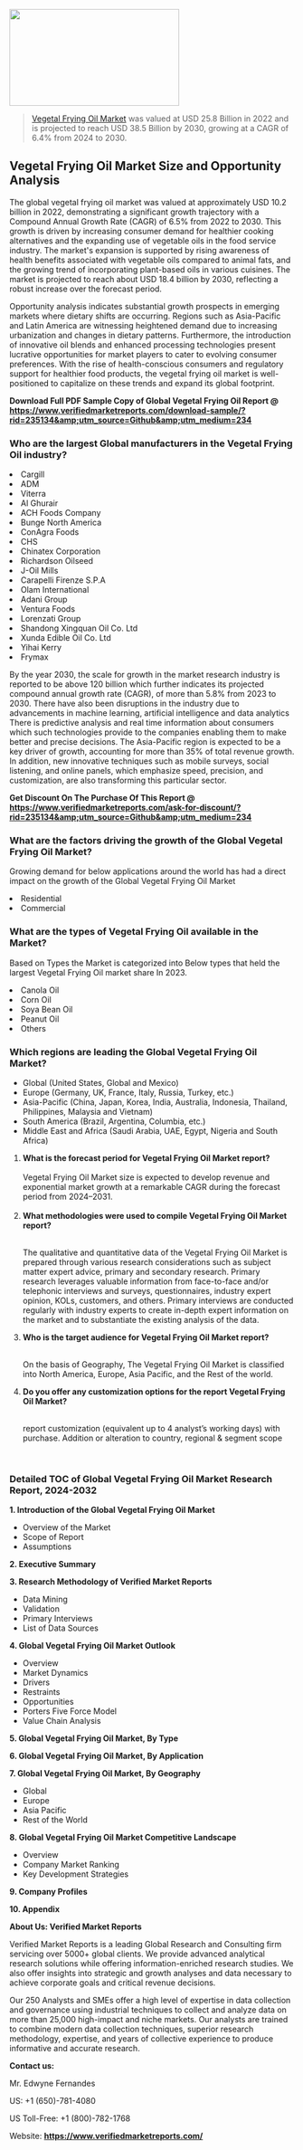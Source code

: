 <img src="https://ffe5etoiles.com/wp-content/uploads/2024/12/MST1-300x171.png" alt="" width="300" height="171" class="alignnone size-medium wp-image-20088" /><blockquote><p><p><a href="https://www.verifiedmarketreports.com/download-sample/?rid=235134&utm_source=Github&utm_medium=234" target="_blank">Vegetal Frying Oil Market</a> was valued at USD 25.8 Billion in 2022 and is projected to reach USD 38.5 Billion by 2030, growing at a CAGR of 6.4% from 2024 to 2030.</p></blockquote><p><h2>Vegetal Frying Oil Market Size and Opportunity Analysis</h2><p>The global vegetal frying oil market was valued at approximately USD 10.2 billion in 2022, demonstrating a significant growth trajectory with a Compound Annual Growth Rate (CAGR) of 6.5% from 2022 to 2030. This growth is driven by increasing consumer demand for healthier cooking alternatives and the expanding use of vegetable oils in the food service industry. The market's expansion is supported by rising awareness of health benefits associated with vegetable oils compared to animal fats, and the growing trend of incorporating plant-based oils in various cuisines. The market is projected to reach about USD 18.4 billion by 2030, reflecting a robust increase over the forecast period.</p><p>Opportunity analysis indicates substantial growth prospects in emerging markets where dietary shifts are occurring. Regions such as Asia-Pacific and Latin America are witnessing heightened demand due to increasing urbanization and changes in dietary patterns. Furthermore, the introduction of innovative oil blends and enhanced processing technologies present lucrative opportunities for market players to cater to evolving consumer preferences. With the rise of health-conscious consumers and regulatory support for healthier food products, the vegetal frying oil market is well-positioned to capitalize on these trends and expand its global footprint.</p></p><p class=""><strong>Download Full PDF Sample Copy of Global Vegetal Frying Oil Report @ <a href="https://www.verifiedmarketreports.com/download-sample/?rid=235134&amp;utm_source=Github&amp;utm_medium=234" target="_blank">https://www.verifiedmarketreports.com/download-sample/?rid=235134&amp;utm_source=Github&amp;utm_medium=234</a></strong></p><h3 id="" class="">Who are the largest Global manufacturers in the Vegetal Frying Oil industry?</h3><p><li>Cargill</li><li> ADM</li><li> Viterra</li><li> Al Ghurair</li><li> ACH Foods Company</li><li> Bunge North America</li><li> ConAgra Foods</li><li> CHS</li><li> Chinatex Corporation</li><li> Richardson Oilseed</li><li> J-Oil Mills</li><li> Carapelli Firenze S.P.A</li><li> Olam International</li><li> Adani Group</li><li> Ventura Foods</li><li> Lorenzati Group</li><li> Shandong Xingquan Oil Co. Ltd</li><li> Xunda Edible Oil Co. Ltd</li><li> Yihai Kerry</li><li> Frymax</li></p><div class=""><div class="" dir="" data-message-author-role="" data-message-id="" data-message-model-slug=""><div class=""><div class=""><div class=""><div class="" dir="" data-message-author-role="" data-message-id="" data-message-model-slug=""><div class=""><div class=""><p>By the year 2030, the scale for growth in the market research industry is reported to be above 120 billion which further indicates its projected compound annual growth rate (CAGR), of more than 5.8% from 2023 to 2030. There have also been disruptions in the industry due to advancements in machine learning, artificial intelligence and data analytics There is predictive analysis and real time information about consumers which such technologies provide to the companies enabling them to make better and precise decisions. The Asia-Pacific region is expected to be a key driver of growth, accounting for more than 35% of total revenue growth. In addition, new innovative techniques such as mobile surveys, social listening, and online panels, which emphasize speed, precision, and customization, are also transforming this particular sector.</p><p><strong>Get Discount On The Purchase Of This Report @&nbsp; <a href="https://www.verifiedmarketreports.com/ask-for-discount/?rid=235134&amp;utm_source=Github&amp;utm_medium=234" target="_blank">https://www.verifiedmarketreports.com/ask-for-discount/?rid=235134&amp;utm_source=Github&amp;utm_medium=234</a></strong></p></div></div></div></div></div></div></div></div><h3 id="" class="">What are the factors driving the growth of the Global Vegetal Frying Oil Market?</h3><p id="" class="">Growing demand for below applications around the world has had a direct impact on the growth of the Global Vegetal Frying Oil Market</p><p id="" class=""><li>Residential</li><li> Commercial</li></p><h3 id="" class="">What are the types of Vegetal Frying Oil available in the Market?</h3><p id="" class="">Based on Types the Market is categorized into Below types that held the largest Vegetal Frying Oil market share In 2023.</p><p id="" class=""><li>Canola Oil</li><li> Corn Oil</li><li> Soya Bean Oil</li><li> Peanut Oil</li><li> Others</li></p><h3 id="" class="">Which regions are leading the Global Vegetal Frying Oil Market?</h3><ul><li>Global (United States, Global and Mexico)</li><li>Europe (Germany, UK, France, Italy, Russia, Turkey, etc.)</li><li>Asia-Pacific (China, Japan, Korea, India, Australia, Indonesia, Thailand, Philippines, Malaysia and Vietnam)</li><li>South America (Brazil, Argentina, Columbia, etc.)</li><li>Middle East and Africa (Saudi Arabia, UAE, Egypt, Nigeria and South Africa)</li></ul><p><ol><li><strong>What is the forecast period for Vegetal Frying Oil Market report?<br /></strong><br /><span data-sheets-root="1" data-sheets-value="{&quot;1&quot;:2,&quot;2&quot;:&quot;XXXX size is expected to develop revenue and exponential market growth at a remarkable CAGR during the forecast period from 2024&ndash;2030.&quot;}" data-sheets-userformat="{&quot;2&quot;:12674,&quot;4&quot;:{&quot;1&quot;:2,&quot;2&quot;:16776960},&quot;10&quot;:2,&quot;11&quot;:0,&quot;15&quot;:&quot;Arial&quot;,&quot;16&quot;:12}">Vegetal Frying Oil Market size is expected to develop revenue and exponential market growth at a remarkable CAGR during the forecast period from 2024&ndash;2031.</span><br /><br /></li><li><strong>What methodologies were used to compile Vegetal Frying Oil Market report?<br /><br /></strong><p>The qualitative and quantitative data of the&nbsp;Vegetal Frying Oil Market is prepared through various research considerations such as subject matter expert advice, primary and secondary research. Primary research leverages valuable information from face-to-face and/or telephonic interviews and surveys, questionnaires, industry expert opinion, KOLs, customers, and others. Primary interviews are conducted regularly with industry experts to create in-depth expert information on the market and to substantiate the existing analysis of the data.&nbsp;</p></li><li><strong>Who is the target audience for Vegetal Frying Oil Market report?<br /><br /></strong><p>On the basis of Geography, The&nbsp;Vegetal Frying Oil Market is classified into North America, Europe, Asia Pacific, and the Rest of the world.</p></li><li><strong>Do you offer any customization options for the report Vegetal Frying Oil Market?<br /><br /></strong><p>report customization (equivalent up to 4 analyst&rsquo;s working days) with purchase. Addition or alteration to country, regional &amp; segment scope</p><p>&nbsp;</p></li></ol></p><h3 id="" class="">Detailed TOC of Global Vegetal Frying Oil Market Research Report, 2024-2032</h3><p id="" class=""><strong>1. Introduction of the Global Vegetal Frying Oil Market</strong></p><ul><li>Overview of the Market</li><li>Scope of Report</li><li>Assumptions</li></ul><p id="" class=""><strong>2. Executive Summary</strong></p><p id="" class=""><strong>3. Research Methodology of&nbsp;Verified Market Reports</strong></p><ul><li>Data Mining</li><li>Validation</li><li>Primary Interviews</li><li>List of Data Sources</li></ul><p id="" class=""><strong>4. Global Vegetal Frying Oil Market Outlook</strong></p><ul><li>Overview</li><li>Market Dynamics</li><li>Drivers</li><li>Restraints</li><li>Opportunities</li><li>Porters Five Force Model</li><li>Value Chain Analysis</li></ul><p id="" class=""><strong>5. Global Vegetal Frying Oil Market, By&nbsp;Type</strong></p><p id="" class=""><strong>6. Global Vegetal Frying Oil Market, By Application</strong></p><p id="" class=""><strong>7. Global Vegetal Frying Oil Market, By Geography</strong></p><ul><li>Global</li><li>Europe</li><li>Asia Pacific</li><li>Rest of the World</li></ul><p id="" class=""><strong>8. Global Vegetal Frying Oil Market Competitive Landscape</strong></p><ul><li>Overview</li><li>Company Market Ranking</li><li>Key Development Strategies</li></ul><p id="" class=""><strong>9. Company Profiles</strong></p><p id="" class=""><strong>10. Appendix</strong></p><p id="" class=""><strong>About Us: Verified Market Reports</strong></p><p id="" class="">Verified Market Reports is a leading Global Research and Consulting firm servicing over 5000+ global clients. We provide advanced analytical research solutions while offering information-enriched research studies. We also offer insights into strategic and growth analyses and data necessary to achieve corporate goals and critical revenue decisions.</p><p id="" class="">Our 250 Analysts and SMEs offer a high level of expertise in data collection and governance using industrial techniques to collect and analyze data on more than 25,000 high-impact and niche markets. Our analysts are trained to combine modern data collection techniques, superior research methodology, expertise, and years of collective experience to produce informative and accurate research.</p><p id="" class=""><strong>Contact us:</strong></p><p id="" class="">Mr. Edwyne Fernandes</p><p id="" class="">US: +1 (650)-781-4080</p><p id="" class="">US Toll-Free: +1 (800)-782-1768</p><p id="" class="">Website: <a target="" data-test-app-aware-link=""><strong>https://www.verifiedmarketreports.com/</strong></a></p>
